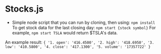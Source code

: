 # Stocks.js

- Simple node script that you can run by cloning, then using:
  `npm install`
  To get stock data for the last closing day:
  `npm start {stock symbol}`
  For example,
  `npm start TSLA`
  would return \$TSLA's data.

An example result:
`{ '1. open': '416.4500', '2. high': '418.6950', '3. low': '410.5800', '4. close': '417.1300', '5. volume': '17357722' }`

